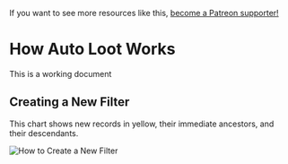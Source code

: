 <!-- TITLE: Architecture -->

If you want to see more resources like this, [become a Patreon supporter!](https://www.patreon.com/fireundubh) 

# How Auto Loot Works
This is a working document

## Creating a New Filter

This chart shows new records in yellow, their immediate ancestors, and their descendants.

![How to Create a New Filter](https://i.imgur.com/G6XGGPA.png)

